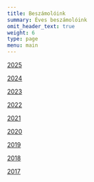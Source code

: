```yaml
---
title: Beszámolóink
summary: Éves beszámolóink
omit_header_text: true
weight: 6
type: page
menu: main
---
```


[2025]()

[2024]()

[2023]()

[2022]()

[2021](/files/2021.pdf)

[2020](/files/2020.pdf)

[2019](/files/2019.pdf)

[2018](/files/2018.pdf)

[2017](/files/2017.pdf)
